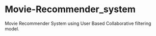 # Movie-Recommender_system
Movie Recommender System using User Based Collaborative filtering model.
